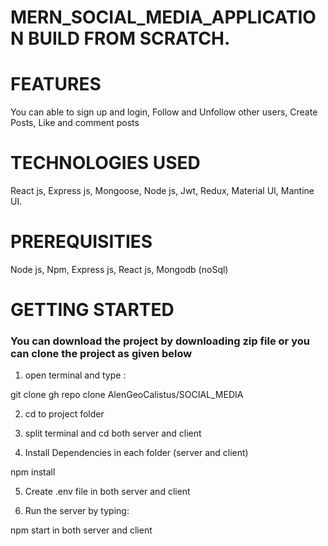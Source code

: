 # MERN_SOCIAL_MEDIA_APPLICATION BUILD FROM SCRATCH.
# 
# FEATURES 

You can able to sign up and login, Follow and Unfollow other users, Create Posts, Like and comment posts
#
# TECHNOLOGIES USED

React js, Express js, Mongoose, Node js, Jwt, Redux, Material UI, Mantine UI.
#
# PREREQUISITIES

Node js, Npm, Express js, React js, Mongodb (noSql)
#
# GETTING STARTED

### You can download the project by downloading zip file or you can clone the project as given below

1. open terminal and type : 

  git clone gh repo clone AlenGeoCalistus/SOCIAL_MEDIA

2. cd to project folder

3. split terminal and cd both server and client

4. Install Dependencies in each folder (server and client)

 npm install
 
5. Create .env file in both server and client

6. Run the server by typing:

npm start in both server and client
